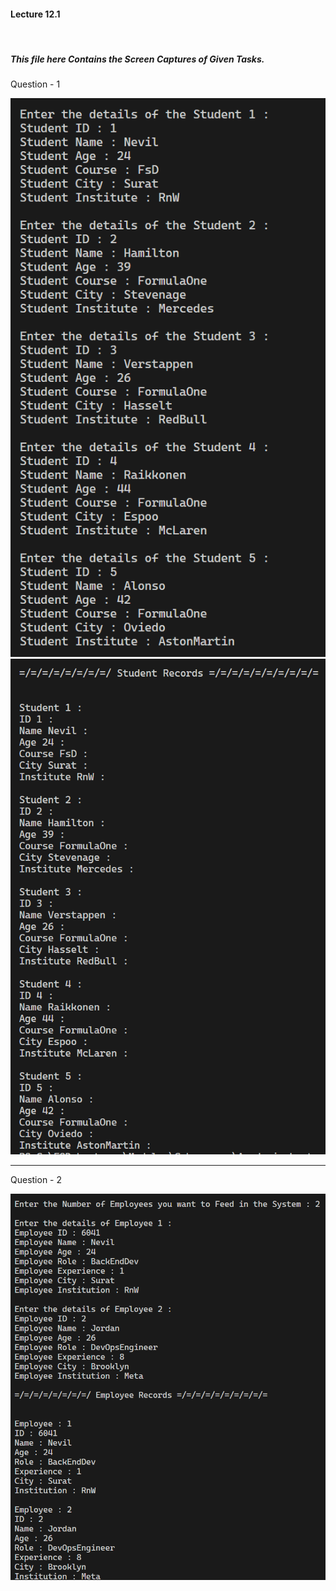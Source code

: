 <h4>Lecture 12.1</h4> <br>
<h5>This file here Contains the Screen Captures of Given Tasks.</h5>


<p>Question - 1</p>
<img src="Screenshots\Q1 - 1.png"> <img src="Screenshots\Q1 - 2.png">
<hr>

<p>Question - 2</p>
<img src="Screenshots\Q2.png">